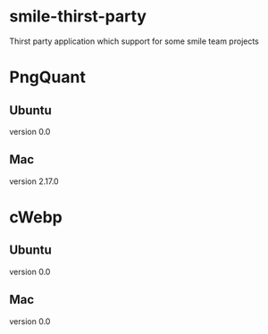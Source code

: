 # smile-thirst-party
Thirst party application which support for some smile team projects

# PngQuant
## Ubuntu
version 0.0

## Mac
version 2.17.0


# cWebp
## Ubuntu
version 0.0


## Mac
version 0.0
